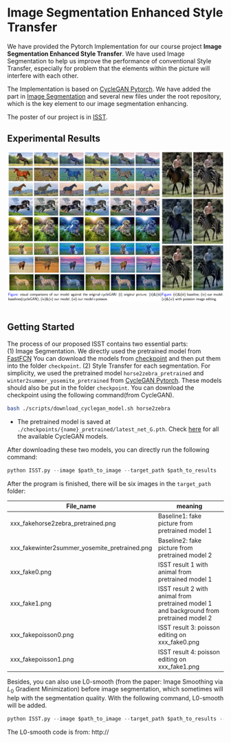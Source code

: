 # Image Segmentation Enhanced Style Transfer

We have provided the Pytorch Implementation for our course project **Image Segmentation Enhanced Style Transfer**. We have used Image Segmentation to help us improve the performance of conventional Style Transfer, especially for problem that the elements within the picture will interfere with each other.  

The Implementation is based on [CycleGAN Pytorch](https://github.com/junyanz/pytorch-CycleGAN-and-pix2pix). We have added the part in [Image Segmentation](https://github.com/RL-WWW/ISST/tree/main/segmentation) and several new files under the root repository, which is the key element to our image segmentation enhancing.

The poster of our project is in [ISST](https://github.com/RL-WWW/ISST/tree/main/ISST.pdf).

## Experimental Results
<img src='pictures/summary.png' align="right">



&nbsp;
## Getting Started
The process of our proposed ISST contains two essential parts:  
(1) Image Segmentation. We directly used the pretrained model from [FastFCN](https://github.com/wuhuikai/FastFCN) You can download the models from [checkpoint](https://rec.ustc.edu.cn/share/7018a790-4108-11eb-88ad-2bd0a4833268) and then put them into the folder `checkpoint`.
(2) Style Transfer for each segmentation. For simplicity, we used the pretrained model `horse2zebra_pretrained` and `winter2summer_yosemite_pretrained` from [CycleGAN Pytorch](https://github.com/junyanz/pytorch-CycleGAN-and-pix2pix). These models should also be put in the folder `checkpoint`. You can download the checkpoint using the following command(from CycleGAN).
```bash
bash ./scripts/download_cyclegan_model.sh horse2zebra
```
- The pretrained model is saved at `./checkpoints/{name}_pretrained/latest_net_G.pth`. Check [here](https://github.com/junyanz/pytorch-CycleGAN-and-pix2pix/blob/master/scripts/download_cyclegan_model.sh#L3) for all the available CycleGAN models.

After downloading these two models, you can directly run the following command:
```python
python ISST.py --image $path_to_image --target_path $path_to_results
```
After the program is finished, there will be six images in the `target_path` folder:



| File_name                                     | meaning                                                      |
| --------------------------------------------- | ------------------------------------------------------------ |
| xxx_fakehorse2zebra_pretrained.png            | Baseline1: fake picture from pretrained model 1              |
| xxx_fakewinter2summer_yosemite_pretrained.png | Baseline2: fake picture from pretrained model 2              |
| xxx_fake0.png                                 | ISST result 1 with animal from pretrained model 1            |
| xxx_fake1.png                                 | ISST result 2 with animal from pretrained model 1 </br>and background from pretrained model 2 |
| xxx_fakepoisson0.png                          | ISST result 3: poisson editing on xxx_fake0.png              |
| xxx_fakepoisson1.png                          | ISST result 4: poisson editing on xxx_fake1.png              |

Besides, you can also use L0-smooth (from the paper: Image Smoothing via $L_0$ Gradient Minimization) before image segmentation, which sometimes will help with the segmentation quality. With the following command, L0-smooth will be added. 
```python
python ISST.py --image $path_to_image --target_path $path_to_results --with_L0
```
The L0-smooth code is from: http://
